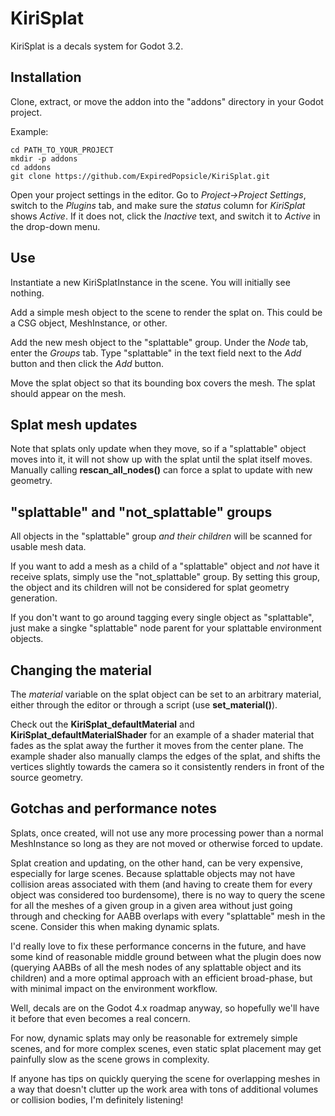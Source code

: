 # KiriSplat

KiriSplat is a decals system for Godot 3.2.

## Installation

Clone, extract, or move the addon into the "addons" directory in your
Godot project.

Example:

    cd PATH_TO_YOUR_PROJECT
    mkdir -p addons
    cd addons
    git clone https://github.com/ExpiredPopsicle/KiriSplat.git

Open your project settings in the editor. Go to *Project->Project
Settings*, switch to the *Plugins* tab, and make sure the *status*
column for *KiriSplat* shows *Active*. If it does not, click the
*Inactive* text, and switch it to *Active* in the drop-down menu.

## Use

Instantiate a new KiriSplatInstance in the scene. You will initially
see nothing.

Add a simple mesh object to the scene to render the splat on. This
could be a CSG object, MeshInstance, or other.

Add the new mesh object to the "splattable" group. Under the *Node*
tab, enter the *Groups* tab. Type "splattable" in the text field next
to the *Add* button and then click the *Add* button.

Move the splat object so that its bounding box covers the mesh. The
splat should appear on the mesh.

## Splat mesh updates

Note that splats only update when they move, so if a "splattable"
object moves into it, it will not show up with the splat until the
splat itself moves. Manually calling **rescan_all_nodes()** can force
a splat to update with new geometry.

## "splattable" and "not_splattable" groups

All objects in the "splattable" group *and their children* will be
scanned for usable mesh data.

If you want to add a mesh as a child of a "splattable" object and
*not* have it receive splats, simply use the "not_splattable" group.
By setting this group, the object and its children will not be
considered for splat geometry generation.

If you don't want to go around tagging every single object as
"splattable", just make a singke "splattable" node parent for your
splattable environment objects.

## Changing the material

The *material* variable on the splat object can be set to an arbitrary
material, either through the editor or through a script (use
**set_material()**).

Check out the **KiriSplat_defaultMaterial** and
**KiriSplat_defaultMaterialShader** for an example of a shader
material that fades as the splat away the further it moves from the
center plane. The example shader also manually clamps the edges of the
splat, and shifts the vertices slightly towards the camera so it
consistently renders in front of the source geometry.

## Gotchas and performance notes

Splats, once created, will not use any more processing power than a
normal MeshInstance so long as they are not moved or otherwise forced
to update.

Splat creation and updating, on the other hand, can be very expensive,
especially for large scenes. Because splattable objects may not have
collision areas associated with them (and having to create them for
every object was considered too burdensome), there is no way to query
the scene for all the meshes of a given group in a given area without
just going through and checking for AABB overlaps with every
"splattable" mesh in the scene. Consider this when making dynamic
splats.

I'd really love to fix these performance concerns in the future, and
have some kind of reasonable middle ground between what the plugin
does now (querying AABBs of all the mesh nodes of any splattable
object and its children) and a more optimal approach with an efficient
broad-phase, but with minimal impact on the environment workflow.

Well, decals are on the Godot 4.x roadmap anyway, so hopefully we'll
have it before that even becomes a real concern.

For now, dynamic splats may only be reasonable for extremely simple
scenes, and for more complex scenes, even static splat placement may
get painfully slow as the scene grows in complexity.

If anyone has tips on quickly querying the scene for overlapping
meshes in a way that doesn't clutter up the work area with tons of
additional volumes or collision bodies, I'm definitely listening!
